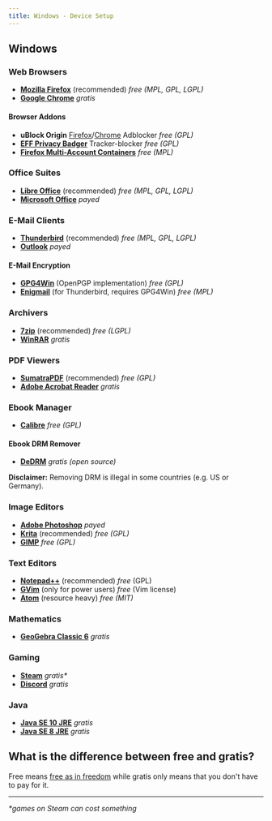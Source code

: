 ```yaml
---
title: Windows - Device Setup
---
```

## Windows

### Web Browsers

- [**Mozilla Firefox**](https://www.mozilla.org/firefox/new/) (recommended) _free (MPL, GPL, LGPL)_
- [**Google Chrome**](https://www.google.com/chrome/) _gratis_

#### Browser Addons

- **uBlock Origin** [Firefox](https://addons.mozilla.org/firefox/addon/ublock-origin/)/[Chrome](https://chrome.google.com/webstore/detail/ublock-origin/cjpalhdlnbpafiamejdnhcphjbkeiagm) Adblocker _free (GPL)_
- [**EFF Privacy Badger**](https://www.eff.org/privacybadger) Tracker-blocker _free (GPL)_
- [**Firefox Multi-Account Containers**](https://addons.mozilla.org/firefox/addon/multi-account-containers/) _free (MPL)_


### Office Suites

- [**Libre Office**](https://www.libreoffice.org/download/download/) (recommended) _free (MPL, GPL, LGPL)_
- [**Microsoft Office**](https://www.office.com/) _payed_


### E-Mail Clients

- [**Thunderbird**](https://www.thunderbird.net) (recommended) _free (MPL, GPL, LGPL)_
- [**Outlook**](https://products.office.com/outlook/) _payed_

#### E-Mail Encryption

- [**GPG4Win**](https://gpg4win.org/download.html) (OpenPGP implementation) _free (GPL)_
- [**Enigmail**](https://enigmail.net/index.php/) (for Thunderbird, requires GPG4Win) _free (MPL)_


### Archivers

- [**7zip**](https://www.7-zip.org/) (recommended) _free (LGPL)_
- [**WinRAR**](https://rarlab.com/download.htm) _gratis_


### PDF Viewers

- [**SumatraPDF**](https://www.sumatrapdfreader.org/download-free-pdf-viewer.html) (recommended) _free (GPL)_
- [**Adobe Acrobat Reader**](https://get.adobe.com/reader/otherversions/) _gratis_


### Ebook Manager

- [**Calibre**](https://calibre-ebook.com/download_windows) _free (GPL)_

#### Ebook DRM Remover

- [**DeDRM**](https://github.com/apprenticeharper/DeDRM_tools/releases) _gratis (open source)_

**Disclaimer:** Removing DRM is illegal in some countries (e.g. US or Germany).


### Image Editors

- [**Adobe Photoshop**](https://www.adobe.com/products/photoshop.html) _payed_
- [**Krita**](https://krita.org/download/krita-desktop/) (recommended) _free (GPL)_
- [**GIMP**](https://www.gimp.org/downloads/) _free (GPL)_


### Text Editors

- [**Notepad++**](https://notepad-plus-plus.org/download/) (recommended) _free_ (GPL)
- [**GVim**](https://www.vim.org/download.php#pc) (only for power users) _free_ (Vim license)
- [**Atom**](https://atom.io/) (resource heavy) _free (MIT)_


### Mathematics

- [**GeoGebra Classic 6**](https://wiki.geogebra.org/en/Reference:GeoGebra_Installation#GeoGebra_Classic_6) _gratis_


### Gaming

- [**Steam**](https://store.steampowered.com/about/) _gratis*_
- [**Discord**](https://discordapp.com/download) _gratis_


### Java

- [**Java SE 10 JRE**](http://www.oracle.com/technetwork/java/javase/downloads/jre10-downloads-4417026.html) _gratis_
- [**Java SE 8 JRE**](http://www.oracle.com/technetwork/java/javase/downloads/jre8-downloads-2133155.html) _gratis_


## What is the difference between free and gratis?

Free means [free as in freedom](https://www.gnu.org/philosophy/free-sw.html) while gratis only means that you don't have to pay for it.

- - -

_*games on Steam can cost something_
